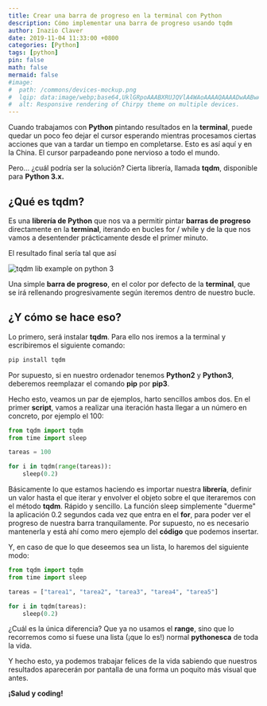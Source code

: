 ```yaml
---
title: Crear una barra de progreso en la terminal con Python
description: Cómo implementar una barra de progreso usando tqdm
author: Inazio Claver
date: 2019-11-04 11:33:00 +0800
categories: [Python]
tags: [python]
pin: false
math: false
mermaid: false
#image:
#  path: /commons/devices-mockup.png
#  lqip: data:image/webp;base64,UklGRpoAAABXRUJQVlA4WAoAAAAQAAAADwAABwAAQUxQSDIAAAARL0AmbZurmr57yyIiqE8oiG0bejIYEQTgqiDA9vqnsUSI6H+oAERp2HZ65qP/VIAWAFZQOCBCAAAA8AEAnQEqEAAIAAVAfCWkAALp8sF8rgRgAP7o9FDvMCkMde9PK7euH5M1m6VWoDXf2FkP3BqV0ZYbO6NA/VFIAAAA
#  alt: Responsive rendering of Chirpy theme on multiple devices.
---
```


Cuando trabajamos con **Python** pintando resultados en la **terminal**, puede quedar un poco feo dejar el cursor esperando mientras procesamos ciertas acciones que van a tardar un tiempo en completarse. Esto es así aquí y en la China. El cursor parpadeando pone nervioso a todo el mundo.

Pero... ¿cuál podría ser la solución? Cierta librería, llamada **tqdm**, disponible para **Python 3.x.**

## ¿Qué es tqdm? 

Es una **librería de Python** que nos va a permitir pintar **barras de progreso** directamente en la **terminal**, iterando en bucles for / while y de la que nos vamos a desentender prácticamente desde el primer minuto.

El resultado final sería tal que así

![tqdm lib example on python 3](/posts/20191104_1.png)

Una simple **barra de progreso**, en el color por defecto de la **terminal**, que se irá rellenando progresivamente según iteremos dentro de nuestro bucle.

## ¿Y cómo se hace eso?

Lo primero, será instalar **tqdm**. Para ello nos iremos a la terminal y escribiremos el siguiente comando:

```bash
pip install tqdm
```

Por supuesto, si en nuestro ordenador tenemos **Python2** y **Python3**, deberemos reemplazar el comando **pip** por **pip3**.

Hecho esto, veamos un par de ejemplos, harto sencillos ambos dos.
En el primer **script**, vamos a realizar una iteración hasta llegar a un número en concreto, por ejemplo el 100:

```python
from tqdm import tqdm
from time import sleep

tareas = 100

for i in tqdm(range(tareas)):
    sleep(0.2)
```

Básicamente lo que estamos haciendo es importar nuestra **librería**, definir un valor hasta el que iterar y envolver el objeto sobre el que iteraremos con el método **tqdm**. Rápido y sencillo.
La función sleep simplemente "duerme" la aplicación 0.2 segundos cada vez que entra en el **for**, para poder ver el progreso de nuestra barra tranquilamente. Por supuesto, no es necesario mantenerla y está ahí como mero ejemplo del **código** que podemos insertar.

Y, en caso de que lo que deseemos sea un lista, lo haremos del siguiente modo:

```python
from tqdm import tqdm
from time import sleep

tareas = ["tarea1", "tarea2", "tarea3", "tarea4", "tarea5"]

for i in tqdm(tareas):
    sleep(0.2)
```

¿Cuál es la única diferencia? Que ya no usamos el **range**, sino que lo recorremos como si fuese una lista (¡que lo es!) normal **pythonesca** de toda la vida.

Y hecho esto, ya podemos trabajar felices de la vida sabiendo que nuestros resultados aparecerán por pantalla de una forma un poquito más visual que antes.

**¡Salud y coding!**